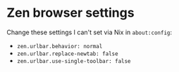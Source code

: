 # Zen browser settings

Change these settings I can't set via Nix in `about:config`:

- `zen.urlbar.behavior: normal`
- `zen.urlbar.replace-newtab: false`
- `zen.urlbar.use-single-toolbar: false`

